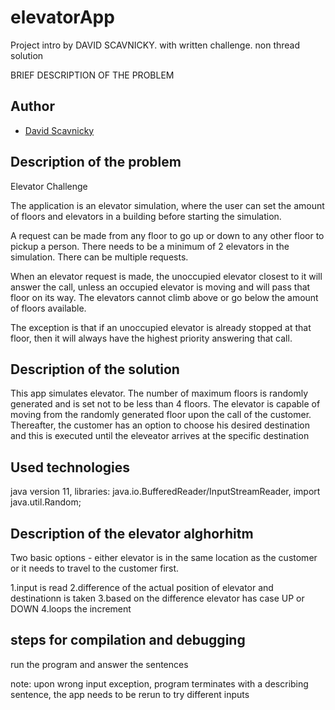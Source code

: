# elevatorApp
Project intro by DAVID SCAVNICKY. with written challenge. non thread solution

BRIEF DESCRIPTION OF THE PROBLEM

## Author
 - [David Scavnicky](https://github.com/Scadav00)
 
## Description of the problem

Elevator Challenge

The application is an elevator simulation, where the user can set the amount of floors and elevators in a building before starting the simulation.

A request can be made from any floor to go up or down to any other floor to pickup a person. There needs to be a minimum of 2 elevators in the simulation. There can be multiple requests.

When an elevator request is made, the unoccupied elevator closest to it will answer the call, unless an occupied elevator is moving and will pass that floor on its way. The elevators cannot climb above or go below the amount of floors available.

The exception is that if an unoccupied elevator is already stopped at that floor, then it will always have the highest priority answering that call.
 
## Description of the solution

This app simulates elevator. The number of maximum floors is randomly generated and is set not to be less than 4 floors. 
The elevator is capable of moving from the randomly generated floor upon the call of the customer.
Thereafter, the customer has an option to choose his desired destination and this is executed until the eleveator arrives
at the specific destination

## Used technologies

java version 11, libraries: java.io.BufferedReader/InputStreamReader, import java.util.Random;

## Description of the elevator alghorhitm

Two basic options - either elevator is in the same location as the customer or it needs to travel to the customer first.

1.input is read
2.difference of the actual position of elevator and destinationn is taken
3.based on the difference elevator has case UP or DOWN
4.loops the increment

## steps for compilation and debugging

run the program and answer the sentences

note: upon wrong input exception, program terminates with a describing sentence, the app needs to be rerun to try different inputs
